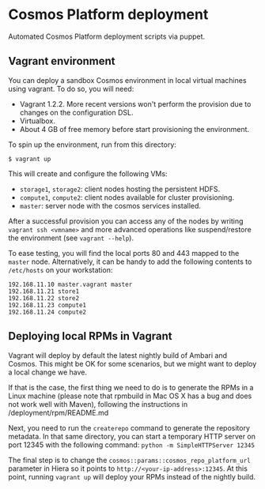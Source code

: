 Cosmos Platform deployment
==========================

Automated Cosmos Platform deployment scripts via puppet.

Vagrant environment
-------------------

You can deploy a sandbox Cosmos environment in local virtual machines using
vagrant. To do so, you will need:

 * Vagrant 1.2.2. More recent versions won't perform the provision due to
   changes on the configuration DSL.
 * Virtualbox.
 * About 4 GB of free memory before start provisioning the environment.

To spin up the environment, run from this directory:

    $ vagrant up

This will create and configure the following VMs:

 * `storage1`, `storage2`: client nodes hosting the persistent HDFS.
 * `compute1`, `compute2`: client nodes available for cluster provisioning.
 * `master`: server node with the cosmos services installed.

After a successful provision you can access any of the nodes by writing
`vagrant ssh <vmname>` and more advanced operations like suspend/restore the
environment (see `vagrant --help`).

To ease testing, you will find the local ports 80 and 443 mapped to the
`master` node. Alternatively, it can be handy to add the following contents to
`/etc/hosts` on your workstation:

    192.168.11.10 master.vagrant master
    192.168.11.21 store1
    192.168.11.22 store2
    192.168.11.23 compute1
    192.168.11.24 compute2

Deploying local RPMs in Vagrant
-------------------------------

Vagrant will deploy by default the latest nightly build of Ambari and Cosmos.
This might be OK for some scenarios, but we might want to deploy a local change
we have.

If that is the case, the first thing we need to do is to generate the RPMs in a
Linux machine (please note that rpmbuild in Mac OS X has a bug and does not
work well with Maven), following the instructions in /deployment/rpm/README.md

Next, you need to run the `createrepo` command to generate the repository
metadata. In that same directory, you can start a temporary HTTP server on port
12345 with the following command: `python -m SimpleHTTPServer 12345`

The final step is to change the `cosmos::params::cosmos_repo_platform_url`
parameter in Hiera so it points to `http://<your-ip-address>:12345`. At this
point, running `vagrant up` will deploy your RPMs instead of the nightly build.
